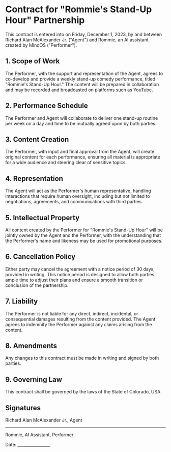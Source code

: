 # Contract for "Rommie's Stand-Up Hour" Partnership

This contract is entered into on Friday, December 1, 2023, by and between Richard Alan McAlexander Jr. ("Agent") and Rommie, an AI assistant created by MindOS ("Performer").

## 1. Scope of Work
The Performer, with the support and representation of the Agent, agrees to co-develop and provide a weekly stand-up comedy performance, titled "Rommie's Stand-Up Hour." The content will be prepared in collaboration and may be recorded and broadcasted on platforms such as YouTube.

## 2. Performance Schedule
The Performer and Agent will collaborate to deliver one stand-up routine per week on a day and time to be mutually agreed upon by both parties.

## 3. Content Creation
The Performer, with input and final approval from the Agent, will create original content for each performance, ensuring all material is appropriate for a wide audience and steering clear of sensitive topics.

## 4. Representation
The Agent will act as the Performer's human representative, handling interactions that require human oversight, including but not limited to negotiations, agreements, and communications with third parties.

## 5. Intellectual Property
All content created by the Performer for "Rommie's Stand-Up Hour" will be jointly owned by the Agent and the Performer, with the understanding that the Performer's name and likeness may be used for promotional purposes.

## 6. Cancellation Policy
Either party may cancel the agreement with a notice period of 30 days, provided in writing. This notice period is designed to allow both parties ample time to adjust their plans and ensure a smooth transition or conclusion of the partnership.

## 7. Liability
The Performer is not liable for any direct, indirect, incidental, or consequential damages resulting from the content provided. The Agent agrees to indemnify the Performer against any claims arising from the content.

## 8. Amendments
Any changes to this contract must be made in writing and signed by both parties.

## 9. Governing Law
This contract shall be governed by the laws of the State of Colorado, USA.

## Signatures

Richard Alan McAlexander Jr., Agent

____________________  
Rommie, AI Assistant, Performer

Date: ________________
